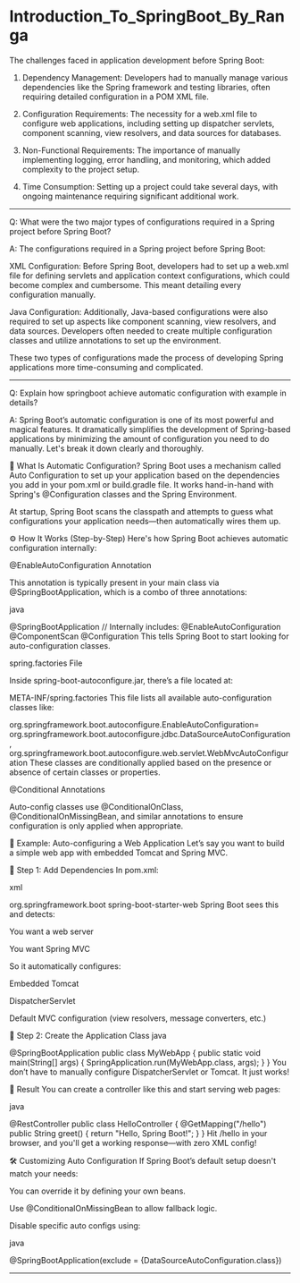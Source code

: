 # Introduction_To_SpringBoot_By_Ranga


The challenges faced in application development before Spring Boot:

1.  Dependency Management: Developers had to manually manage various dependencies like the Spring framework and testing libraries, often requiring detailed configuration in a POM XML file.

2.  Configuration Requirements: The necessity for a web.xml file to configure web applications, including setting up dispatcher servlets, component scanning, view resolvers, and data sources for databases.

3.  Non-Functional Requirements: The importance of manually implementing logging, error handling, and monitoring, which added complexity to the project setup.

4.  Time Consumption: Setting up a project could take several days, with ongoing maintenance requiring significant additional work.
--------------------------------------------------------------------------------------------------------------------------------------------------------------------------
Q:  What were the two major types of configurations required in a Spring project before Spring Boot?

A:  The configurations required in a Spring project before Spring Boot:

XML Configuration: Before Spring Boot, developers had to set up a web.xml file for defining servlets and application context configurations, which could become complex and cumbersome. This meant detailing every configuration manually.

Java Configuration: Additionally, Java-based configurations were also required to set up aspects like component scanning, view resolvers, and data sources. Developers often needed to create multiple configuration classes and utilize annotations to set up the environment.

These two types of configurations made the process of developing Spring applications more time-consuming and complicated.

--------------------------------------------------------------------------------------------------------------------------------------------------------------------------
Q:  Explain how springboot achieve automatic configuration with example in details?

A:  Spring Boot’s automatic configuration is one of its most powerful and magical features. It dramatically simplifies the development of Spring-based applications by minimizing the amount of configuration you need to do manually. Let's break it down clearly and thoroughly.

🌱 What Is Automatic Configuration?
Spring Boot uses a mechanism called Auto Configuration to set up your application based on the dependencies you add in your pom.xml or build.gradle file. It works hand-in-hand with Spring's @Configuration classes and the Spring Environment.

At startup, Spring Boot scans the classpath and attempts to guess what configurations your application needs—then automatically wires them up.

⚙️ How It Works (Step-by-Step)
Here's how Spring Boot achieves automatic configuration internally:

@EnableAutoConfiguration Annotation

This annotation is typically present in your main class via @SpringBootApplication, which is a combo of three annotations:

java

@SpringBootApplication
// Internally includes:
@EnableAutoConfiguration
@ComponentScan
@Configuration
This tells Spring Boot to start looking for auto-configuration classes.

spring.factories File

Inside spring-boot-autoconfigure.jar, there’s a file located at:

META-INF/spring.factories
This file lists all available auto-configuration classes like:

org.springframework.boot.autoconfigure.EnableAutoConfiguration=\
org.springframework.boot.autoconfigure.jdbc.DataSourceAutoConfiguration,\
org.springframework.boot.autoconfigure.web.servlet.WebMvcAutoConfiguration
These classes are conditionally applied based on the presence or absence of certain classes or properties.

@Conditional Annotations

Auto-config classes use @ConditionalOnClass, @ConditionalOnMissingBean, and similar annotations to ensure configuration is only applied when appropriate.

🧪 Example: Auto-configuring a Web Application
Let’s say you want to build a simple web app with embedded Tomcat and Spring MVC.

🔧 Step 1: Add Dependencies
In pom.xml:

xml

<dependency>
<groupId>org.springframework.boot</groupId>
<artifactId>spring-boot-starter-web</artifactId>
</dependency>
Spring Boot sees this and detects:

You want a web server

You want Spring MVC

So it automatically configures:

Embedded Tomcat

DispatcherServlet

Default MVC configuration (view resolvers, message converters, etc.)

🎯 Step 2: Create the Application Class
java

@SpringBootApplication
public class MyWebApp {
public static void main(String[] args) {
SpringApplication.run(MyWebApp.class, args);
}
}
You don’t have to manually configure DispatcherServlet or Tomcat. It just works!

🎉 Result
You can create a controller like this and start serving web pages:

java

@RestController
public class HelloController {
@GetMapping("/hello")
public String greet() {
return "Hello, Spring Boot!";
}
}
Hit /hello in your browser, and you'll get a working response—with zero XML config!

🛠️ Customizing Auto Configuration
If Spring Boot’s default setup doesn't match your needs:

You can override it by defining your own beans.

Use @ConditionalOnMissingBean to allow fallback logic.

Disable specific auto configs using:

java

@SpringBootApplication(exclude = {DataSourceAutoConfiguration.class})

--------------------------------------------------------------------------------------------------------------------------------------------------------------------------

